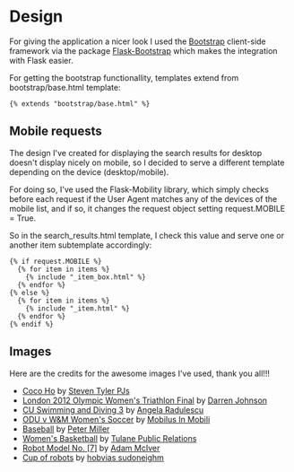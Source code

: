 # Design

For giving the application a nicer look I used the [Bootstrap](http://getbootstrap.com/) client-side framework via the package [Flask-Bootstrap](http://pythonhosted.org/Flask-Bootstrap/) which makes the integration with Flask easier.  

For getting the bootstrap functionallity, templates extend from bootstrap/base.html template:  
```
{% extends "bootstrap/base.html" %} 
```

## Mobile requests

The design I've created for displaying the search results for desktop doesn't display nicely on mobile, so I decided to serve a different template depending on the device (desktop/mobile).  

For doing so, I've used the Flask-Mobility library, which simply checks before each request if the User Agent matches any of the devices of the mobile list, and if so, it changes the request object setting request.MOBILE = True.

So in the search_results.html template, I check this value and serve one or another item subtemplate accordingly:  

```
{% if request.MOBILE %}
  {% for item in items %}
    {% include "_item_box.html" %}
  {% endfor %}
{% else %}
  {% for item in items %}
    {% include "_item.html" %}
  {% endfor %}
{% endif %}
```

## Images

Here are the credits for the awesome images I've used, thank you all!!!

- [Coco Ho](https://www.flickr.com/photos/funeralbell/14982897679/) by [Steven Tyler PJs](https://www.flickr.com/photos/funeralbell/)
- [London 2012 Olympic Women's Triathlon Final](https://www.flickr.com/photos/idarrenj/7724435280/) by [Darren Johnson](https://www.flickr.com/photos/idarrenj/)
- [CU Swimming and Diving 3](https://www.flickr.com/photos/walkingthedeepfield/3030728199/) by [Angela Radulescu](https://www.flickr.com/photos/walkingthedeepfield/)
- [ODU v W&M Women's Soccer](https://www.flickr.com/photos/mobili/9543090542/) by [Mobilus In Mobili](https://www.flickr.com/photos/mobili/)
- [Baseball](https://www.flickr.com/photos/pmillera4/16880380082/) by [Peter Miller](https://www.flickr.com/photos/pmillera4/)
- [Women's Basketball](https://www.flickr.com/photos/tulanesally/3333629830) by [Tulane Public Relations](https://www.flickr.com/photos/tulanesally/)
- [Robot Model No. [7]](https://www.flickr.com/photos/ad7m/3597656172) by [Adam McIver](https://www.flickr.com/photos/ad7m/)
- [Cup of robots](https://www.flickr.com/photos/striatic/1276095/) by [hobvias sudoneighm](https://www.flickr.com/photos/striatic/) 
